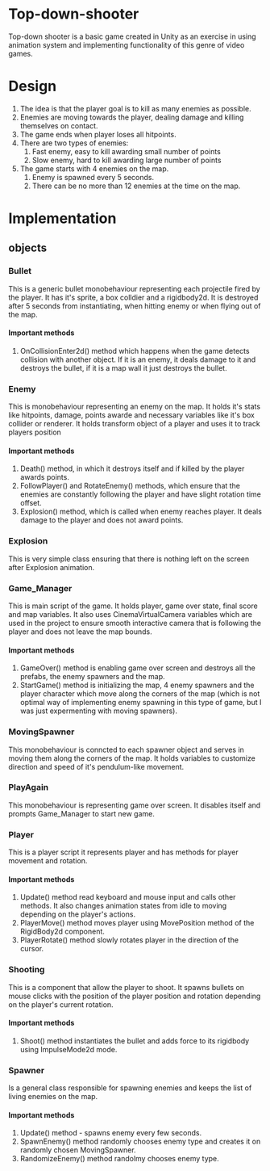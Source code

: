 # Top-down-shooter
Top-down shooter is a basic game created in Unity as an exercise in using animation system and implementing functionality of this genre of video games.

# Design
1. The idea is that the player goal is to kill as many enemies as possible.
2. Enemies are moving towards the player, dealing damage and killing themselves on contact.
3. The game ends when player loses all hitpoints.
4. There are two types of enemies: 
   1. Fast enemy, easy to kill awarding small number of points
   2. Slow enemy, hard to kill awarding large number of points
5. The game starts with 4 enemies on the map.
   1. Enemy is spawned every 5 seconds.
   2. There can be no more than 12 enemies at the time on the map. 

# Implementation
## objects

### Bullet
This is a generic bullet monobehaviour representing each projectile fired by the player. It has it's sprite, a box colldier and a rigidbody2d. It is destroyed after 5 seconds from instantiating, when hitting enemy or when flying out of the map.
#### Important methods
1. OnCollisionEnter2d() method which happens when the game detects collision with another object. If it is an enemy, it deals damage to it and destroys the bullet, if it is a map wall it just destroys the bullet.

### Enemy
This is monobehaviour representing an enemy on the map. It holds it's stats like hitpoints, damage, points awarde and necessary variables like it's box collider or renderer. It holds transform object of a player and uses it to track players position
#### Important methods
1. Death() method, in which it destroys itself and if killed by the player awards points.
2. FollowPlayer() and RotateEnemy() methods, which ensure that the enemies are constantly following the player and have slight rotation time offset.
3. Explosion() method, which is called when enemy reaches player. It deals damage to the player and does not award points.

### Explosion
This is very simple class ensuring that there is nothing left on the screen after Explosion animation.

### Game_Manager
This is main script of the game. It holds player, game over state, final score and map variables. It also uses CinemaVirtualCamera variables which are used in the project to ensure smooth interactive camera that is following the player and does not leave the map bounds.

#### Important methods
1. GameOver() method is enabling game over screen and destroys all the prefabs, the enemy spawners and the map.
2. StartGame() method is initializing the map, 4 enemy spawners and the player character which move along the corners of the map (which is not optimal way of implementing enemy spawning in this type of game, but I was just expermenting with moving spawners).

### MovingSpawner
This monobehaviour is conncted to each spawner object and serves in moving them along the corners of the map. It holds variables to customize direction and speed of it's pendulum-like movement.

### PlayAgain
This monobehaviour is representing game over screen. It disables itself and prompts Game_Manager to start new game.

### Player
This is a player script it represents player and has methods for player movement and rotation.

#### Important methods
1. Update() method read keyboard and mouse input and calls other methods. It also changes animation states from idle to moving depending on the player's actions.
2. PlayerMove() method moves player using MovePosition method of the RigidBody2d component.
3. PlayerRotate() method slowly rotates player in the direction of the cursor.

### Shooting
This is a component that allow the player to shoot. It spawns bullets on mouse clicks with the position of the player position and rotation depending on the player's current rotation.

#### Important methods
1. Shoot() method instantiates the bullet and adds force to its rigidbody using ImpulseMode2d mode.

### Spawner
Is a general class responsible for spawning enemies and keeps the list of living enemies on the map.

#### Important methods
1. Update() method - spawns enemy every few seconds.
2. SpawnEnemy() method randomly chooses enemy type and creates it on randomly chosen MovingSpawner.
3. RandomizeEnemy() method randolmy chooses enemy type.
